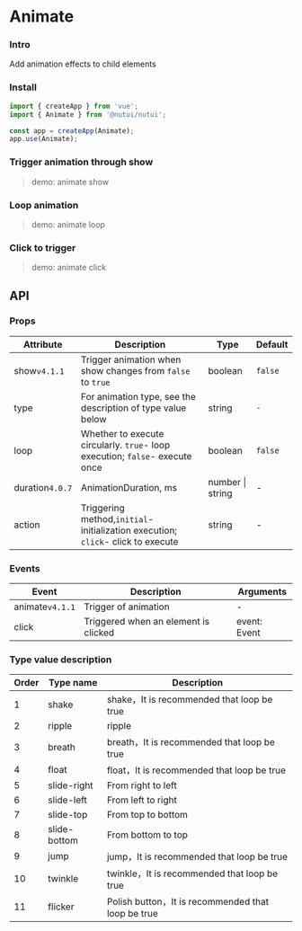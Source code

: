 # Animate

### Intro

Add animation effects to child elements

### Install

```js
import { createApp } from 'vue';
import { Animate } from '@nutui/nutui';

const app = createApp(Animate);
app.use(Animate);
```

### Trigger animation through show

> demo: animate show

### Loop animation

> demo: animate loop

### Click to trigger

> demo: animate click

## API

### Props

| Attribute | Description | Type | Default |
| --- | --- | --- | --- |
| show`v4.1.1` | Trigger animation when show changes from `false` to `true` | boolean | `false` |
| type | For animation type, see the description of type value below | string | `-` |
| loop | Whether to execute circularly. `true`- loop execution; `false`- execute once | boolean | `false` |
| duration`4.0.7` | AnimationDuration, ms | number \| string | - |
| action | Triggering method,`initial`- initialization execution; `click`- click to execute | string | - |

### Events

| Event | Description | Arguments |
| --- | --- | --- |
| animate`v4.1.1` | Trigger of animation | - |
| click | Triggered when an element is clicked | event: Event |

### Type value description

| Order | Type name | Description |
| --- | --- | --- |
| 1 | shake | shake，It is recommended that loop be true |
| 2 | ripple | ripple |
| 3 | breath | breath，It is recommended that loop be true |
| 4 | float | float，It is recommended that loop be true |
| 5 | slide-right | From right to left |
| 6 | slide-left | From left to right |
| 7 | slide-top | From top to bottom |
| 8 | slide-bottom | From bottom to top |
| 9 | jump | jump，It is recommended that loop be true |
| 10 | twinkle | twinkle，It is recommended that loop be true |
| 11 | flicker | Polish button，It is recommended that loop be true |
